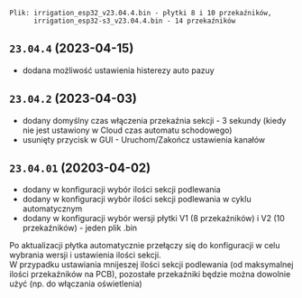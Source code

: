```
Plik: irrigation_esp32_v23.04.4.bin - płytki 8 i 10 przekaźników,
      irrigation_esp32-s3_v23.04.4.bin - 14 przekaźników
```

## `23.04.4` (2023-04-15)

- dodana możliwość ustawienia histerezy auto pazuy

## `23.04.2` (2023-04-03)

- dodany domyślny czas włączenia przekaźnia sekcji - 3 sekundy (kiedy nie jest ustawiony w Cloud czas automatu schodowego)
- usunięty przycisk w GUI - Uruchom/Zakończ ustawienia kanałów

## `23.04.01` (20203-04-02)

- dodany w konfiguracji wybór ilości sekcji podlewania
- dodany w konfiguracji wybór ilości sekcji podlewania w cyklu automatycznym
- dodany w konfiguracji wybór wersji płytki V1 (8 przekaźników) i V2 (10 przekaźników) - jeden plik .bin

Po aktualizacji płytka automatycznie przełączy się do konfiguracji w celu wybrania wersji i ustawienia ilości sekcji.\
W przypadku ustawiania mnijeszej ilości sekcji podlewania (od maksymalnej ilości przekaźników na PCB), pozostałe przekaźniki będzie można dowolnie użyć (np. do włączania oświetlenia)